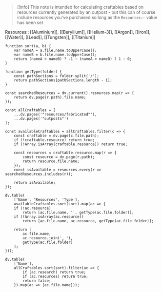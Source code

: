 > [!info]
This note is intended for calculating craftables based on resources currently generated by an outpost - but this can of course include resources you've purchased so long as the `Resources::` value has been set

Resources:: [[Aluminium]], [[Beryllium]], [[Helium-3]], [[Argon]], [[Iron]], [[Water]], [[Lead]], [[Tungsten]], [[Titanium]]

```dataviewjs
function sort(a, b) {
	var nameA = a.file.name.toUpperCase();
	var nameB = b.file.name.toUpperCase();
	return (nameA < nameB) ? -1 : (nameA > nameB) ? 1 : 0;
}

function getType(folder) {
	const pathSections = folder.split('/');
	return pathSections[pathSections.length - 1];
}

const searchedResources = dv.current().resources.map(r => {
	return dv.page(r.path).file.name;
});

const allCraftables = [
	...dv.pages('"resources/fabricated"'), 
	...dv.pages('"outposts"')
];

const availableCraftables = allCraftables.filter(c => {
	const craftable = dv.page(c.file.path);
	if (!craftable.resource) return true;
	if (!Array.isArray(craftable.resource)) return true;

	const resources = craftable.resource.map(r => {
		const resource = dv.page(r.path);
		return resource.file.name;
	});
	const isAvailable = resources.every(r => searchedResources.includes(r));
	
	return isAvailable;
});

dv.table(
	['Name', 'Resources', 'Type'],
	availableCraftables.sort(sort).map(ac => {
	if (!ac.resource)
		return [ac.file.name, '', getType(ac.file.folder)];
	if (!Array.isArray(ac.resource)) 
		return [ac.file.name, ac.resource, getType(ac.file.folder)];
	
	return [
		ac.file.name,
		ac.resource.join(', '),
		getType(ac.file.folder)
	];
}));

dv.table(
	['Name'],
	allCraftables.sort(sort).filter(ac => {
		if (ac.research) return true;
		if (ac.resources) return true;
		return false;
	}).map(ac => [ac.file.name]));
```
